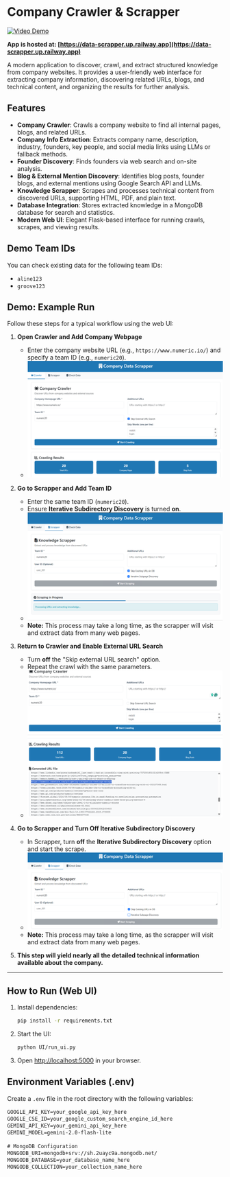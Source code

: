 # Company Crawler & Scrapper

[![Video Demo](https://img.shields.io/badge/Watch%20Demo-YouTube-red?logo=youtube)](https://youtu.be/o__WmIZd0x8)

**App is hosted at: [https://data-scrapper.up.railway.app](https://data-scrapper.up.railway.app)**

A modern application to discover, crawl, and extract structured knowledge from company websites. It provides a user-friendly web interface for extracting company information, discovering related URLs, blogs, and technical content, and organizing the results for further analysis.

## Features

- **Company Crawler**: Crawls a company website to find all internal pages, blogs, and related URLs.
- **Company Info Extraction**: Extracts company name, description, industry, founders, key people, and social media links using LLMs or fallback methods.
- **Founder Discovery**: Finds founders via web search and on-site analysis.
- **Blog & External Mention Discovery**: Identifies blog posts, founder blogs, and external mentions using Google Search API and LLMs.
- **Knowledge Scrapper**: Scrapes and processes technical content from discovered URLs, supporting HTML, PDF, and plain text.
- **Database Integration**: Stores extracted knowledge in a MongoDB database for search and statistics.
- **Modern Web UI**: Elegant Flask-based interface for running crawls, scrapes, and viewing results.

## Demo Team IDs

You can check existing data for the following team IDs:

- `aline123`
- `groove123`


## Demo: Example Run

Follow these steps for a typical workflow using the web UI:

1. **Open Crawler and Add Company Webpage**

   - Enter the company website URL (e.g., `https://www.numeric.io/`) and specify a team ID (e.g., `numeric20`).
   - ![Step 1: Add company webpage in Crawler](demo/1.png)
2. **Go to Scrapper and Add Team ID**

   - Enter the same team ID (`numeric20`).
   - Ensure **Iterative Subdirectory Discovery** is turned **on**.
   - ![Step 2: Add team ID in Scrapper and enable Iterative Subdirectory Discovery](demo/2.png)
   - **Note:** This process may take a long time, as the scrapper will visit and extract data from many web pages.

3. **Return to Crawler and Enable External URL Search**

   - Turn **off** the "Skip external URL search" option.
   - Repeat the crawl with the same parameters.
   - ![Step 3: Turn off skip external url search in Crawler](demo/3.png)
4. **Go to Scrapper and Turn Off Iterative Subdirectory Discovery**

   - In Scrapper, turn **off** the **Iterative Subdirectory Discovery** option and start the scrape.
   - ![Step 4: Turn off Iterative Subdirectory Discovery in Scrapper and start](demo/4.png)
   - **Note:** This process may take a long time, as the scrapper will visit and extract data from many web pages.
   
5. **This step will yield nearly all the detailed technical information available about the company.**

---

## How to Run (Web UI)

1. Install dependencies:
   ```bash
   pip install -r requirements.txt
   ```
2. Start the UI:
   ```bash
   python UI/run_ui.py
   ```
3. Open [http://localhost:5000](http://localhost:5000) in your browser.


## Environment Variables (.env)

Create a `.env` file in the root directory with the following variables:

```env
GOOGLE_API_KEY=your_google_api_key_here
GOOGLE_CSE_ID=your_google_custom_search_engine_id_here
GEMINI_API_KEY=your_gemini_api_key_here
GEMINI_MODEL=gemini-2.0-flash-lite

# MongoDB Configuration
MONGODB_URI=mongodb+srv://sh.2uayc9a.mongodb.net/
MONGODB_DATABASE=your_database_name_here
MONGODB_COLLECTION=your_collection_name_here
```
